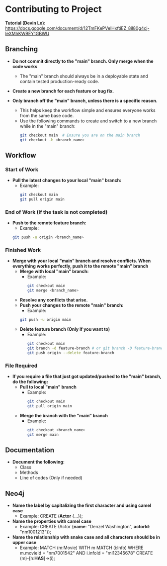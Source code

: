 # Contributing to Project

**Tutorial (Devin Lo):** https://docs.google.com/document/d/12TmFKePVelHxftiEZ_8il80g4cj-IeXMhKWBEY1GBWU
## Branching
- **Do not commit directly to the "main" branch. Only merge when the code works**
  - The "main" branch should always be in a deployable state and contain tested production-ready code.

- **Create a new branch for each feature or bug fix.**

- **Only branch off the "main" branch, unless there is a specific reason.**
  - This helps keep the workflow simple and ensures everyone works from the same base code.
  - Use the following commands to create and switch to a new branch while in the "main" branch:
    ```sh
    git checkout main  # Ensure you are on the main branch
    git checkout -b <branch_name>
    ```

## Workflow

### Start of Work
- **Pull the latest changes to your local "main" branch:**
  - Example:
    ```sh
    git checkout main
    git pull origin main
    ```

### End of Work (If the task is not completed)
- **Push to the remote feature branch:**
  - Example:
  ```sh
  git push -u origin <branch_name>
  ```

### Finished Work
- **Merge with your local "main" branch and resolve conflicts. When everything works perfectly, push it to the remote "main" branch**
  - **Merge with local "main" branch:**
    - Example:
      ```sh
      git checkout main
      git merge <branch_name>
      ```
  - **Resolve any conflicts that arise.**
  - **Push your changes to the remote "main" branch:**
      - Example:
      ```sh
      git push -u origin main
      ```
  - **Delete feature branch (Only if you want to)**
    - Example:
      ```sh
      git checkout main
      git branch -d feature-branch # or git branch -D feature-branch if you need to force delete
      git push origin --delete feature-branch
      ```

### File Required
- **If you require a file that just got updated/pushed to the "main" branch, do the following:**
  - **Pull to local "main" branch**
    - Example:
      ```sh
      git checkout main
      git pull origin main 
      ```
  - **Merge the branch with the "main" branch**
    - Example:
      ```sh
      git checkout <branch_name>
      git merge main
      ```

## Documentation
- **Document the following:**
  - Class
  - Methods
  - Line of codes (Only if needed)

## Neo4j
- **Name the label by capitalizing the first character and using camel case**
  - Example:
    CREATE (**Actor** {...});
- **Name the properties with camel case**
  - Example:
    CREATE (Actor {**name**: "Denzel Washington", **actorId**: "nm1001213"});
- **Name the relationship with snake case and all characters should be in upper case**
  - Example:
    MATCH (m:Movie) WITH m MATCH (i:Info) WHERE m.movieId = "nm7001542" AND i.infoId = "ml12345678" CREATE (m)-[h:**HAS**]->(i);